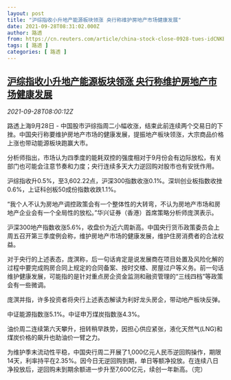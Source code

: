 ```yaml
---
layout: post
title: "沪综指收小升地产能源板块领涨 央行称维护房地产市场健康发展"
date: 2021-09-28T08:31:02.000Z
author: 路透
from: https://cn.reuters.com/article/china-stock-close-0928-tues-idCNKBS2GO0NZ
tags: [ 路透 ]
categories: [ 路透 ]
---
```

<!--1632817862000-->
[沪综指收小升地产能源板块领涨 央行称维护房地产市场健康发展](https://cn.reuters.com/article/china-stock-close-0928-tues-idCNKBS2GO0NZ)
------

<div>
<div><i>2021-09-28T08:00:12Z</i></div><p>路透上海9月28日 - 中国股市沪综指周二小幅收涨，结束此前连续两个交易日的下挫。中国央行称要维护房地产市场的健康发展，提振地产板块领涨，大宗商品价格上涨也带动能源板块跑赢大市。</p><p>分析师指出，市场认为四季度的能耗双控的强度相对于9月份会有边际放松，有关部门也可能会注意节奏和力度；央行连续多天大力逆回购对股市也有安抚作用。</p><p>沪综指收升0.5%，至3,602.22点，沪深300指数收涨0.1%。深圳创业板指数收挫0.6%，上证科创板50成份指数收跌1.1%。</p><p>“我个人不认为房地产调控政策会有一个整体性的大转弯，不认为房地产市场和房地产企业会有一个全局性的放松。”华兴证券（香港）首席策略分析师庞溟表示。</p><p>沪深300地产指数收涨5.6%，收盘价为近六周新高。中国央行货币政策委员会上周五召开第三季度例会称，维护房地产市场的健康发展，维护住房消费者的合法权益。</p><p>对于央行的上述表态，庞溟称，后一句话肯定是说发展商在项目处置及风险化解的过程中要完成购房合同上规定的合同备案、按时交楼、房屋过户等义务。前一句话维护健康发展，可能指的是针对重点房企资金监测和融资管理的“三线四档”等政策会有一些微调。</p><p>庞溟并指，许多投资者将央行上述表态解读为利好龙头房企，带动地产板块反弹。</p><p>中证能源指数涨5.1%。中证申万煤炭指数涨4.3%。</p><p>油价周二连续第六天攀升，扭转稍早跌势，因担心供应紧张，液化天然气(LNG)和煤炭价格的飙升也助油价一臂之力。</p><p>为维护季末流动性平稳，中国央行周二开展了1,000亿元人民币逆回购操作，期限14天，利率持平在2.35%。因今日无逆回购到期，单日等额净投放。在连续八日净投放后，逆回购未到期余额进一步升至7,600亿元，续创一年新高。（完）</p>
</div>
